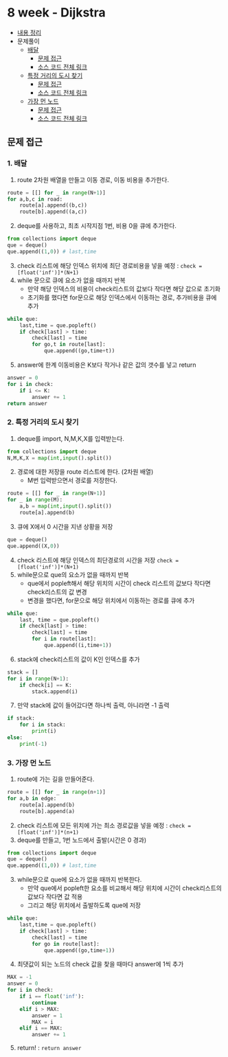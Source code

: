 # 8 week - Dijkstra
- [내용 정리](./Summary.md)
- 문제풀이
    - [배달](https://programmers.co.kr/learn/courses/30/lessons/12978)
        - [문제 접근](#1-배달)
        - [소스 코드 전체 링크](./%EA%B3%84%EB%8B%A8%20%EC%98%A4%EB%A5%B4%EA%B8%B0.py)
    - [특정 거리의 도시 찾기](https://www.acmicpc.net/problem/18352)
        - [문제 접근](#2-특정-거리의-도시-찾기)
        - [소스 코드 전체 링크](./%ED%8A%B9%EC%A0%95%20%EA%B1%B0%EB%A6%AC%EC%9D%98%20%EB%8F%84%EC%8B%9C%20%EC%B0%BE%EA%B8%B0.py)
    - [가장 먼 노드](https://programmers.co.kr/learn/courses/30/lessons/49189)
        - [문제 접근](#3-가장-먼-노드)
        - [소스 코드 전체 링크](./%EA%B0%80%EC%9E%A5%20%EB%A8%BC%20%EB%85%B8%EB%93%9C.py)

## 문제 접근

### 1. 배달
1. route 2차원 배열을 만들고 이동 경로, 이동 비용을 추가한다.
```py
route = [[] for _ in range(N+1)]
for a,b,c in road:
    route[a].append((b,c))
    route[b].append((a,c))
```
2. deque를 사용하고, 최초 시작지점 1번, 비용 0을 큐에 추가한다.
```py
from collections import deque
que = deque()
que.append((1,0)) # last,time
```
3. check 리스트에 해당 인덱스 위치에 최단 경로비용을 넣을 예정 : `check = [float('inf')]*(N+1)`
4. while 문으로 큐에 요소가 없을 때까지 반복
    - 만약 해당 인덱스의 비용이 check리스트의 값보다 작다면 해당 값으로 초기화
    - 초기화를 했다면 for문으로 해당 인덱스에서 이동하는 경로, 추가비용을 큐에 추가
```py
while que:
    last,time = que.popleft()
    if check[last] > time:
        check[last] = time
        for go,t in route[last]:
            que.append((go,time+t))
```
5. answer에 한계 이동비용은 K보다 작거나 같은 값의 갯수를 넣고 return
```py
answer = 0
for i in check:
    if i <= K:
        answer += 1
return answer
```

### 2. 특정 거리의 도시 찾기
1. deque를 import, N,M,K,X를 입력받는다.
```py
from collections import deque
N,M,K,X = map(int,input().split())
```
2. 경로에 대한 저장을 route 리스트에 한다. (2차원 배열)
    - M번 입력받으면서 경로를 저장한다.
```py
route = [[] for _ in range(N+1)]
for _ in range(M):
    a,b = map(int,input().split())
    route[a].append(b)
```
3. 큐에 X에서 0 시간을 지낸 상황을 저장
```py
que = deque()
que.append((X,0))
```
4. check 리스트에 해당 인덱스의 최단경로의 시간을 저장 `check = [float('inf')]*(N+1)`
5. while문으로 que의 요소가 없을 때까지 반복
    - que에서 popleft해서 해당 위치의 시간이 check 리스트의 값보다 작다면 check리스트의 값 변경
    - 변경을 했다면, for문으로 해당 위치에서 이동하는 경로를 큐에 추가
```py
while que:
    last, time = que.popleft()
    if check[last] > time:
        check[last] = time
        for i in route[last]:
            que.append((i,time+1))
```
6. stack에 check리스트의 값이 K인 인덱스를 추가
```py
stack = []
for i in range(N+1):
    if check[i] == K:
        stack.append(i)
```
7. 만약 stack에 값이 들어갔다면 하나씩 출력, 아니라면 -1 출력
```py
if stack:
    for i in stack:
        print(i)
else:
    print(-1)
```

### 3. 가장 먼 노드
1. route에 가는 길을 만들어준다.
```py
route = [[] for _ in range(n+1)]
for a,b in edge:
    route[a].append(b)
    route[b].append(a)
```
2. check 리스트에 모든 위치에 가는 최소 경로값을 넣을 예정 : `check = [float('inf')]*(n+1)`
3. deque를 만들고, 1번 노드에서 출발(시간은 0 경과)
```py
from collections import deque
que = deque()
que.append((1,0)) # last,time
```
3. while문으로 que에 요소가 없을 때까지 반복한다.
    - 만약 que에서 popleft한 요소를 비교해서 해당 위치에 시간이 check리스트의 값보다 작다면 값 적용
    - 그리고 해당 위치에서 출발하도록 que에 저장
```py
while que:
    last,time = que.popleft()
    if check[last] > time:
        check[last] = time
        for go in route[last]:
            que.append((go,time+1))
```
4. 최댓값이 되는 노드의 check 값을 찾을 때마다 answer에 1씩 추가
```py
MAX = -1
answer = 0
for i in check:
    if i == float('inf'):
        continue
    elif i > MAX:
        answer = 1
        MAX = i
    elif i == MAX:
        answer += 1
```
5. return! : `return answer`
